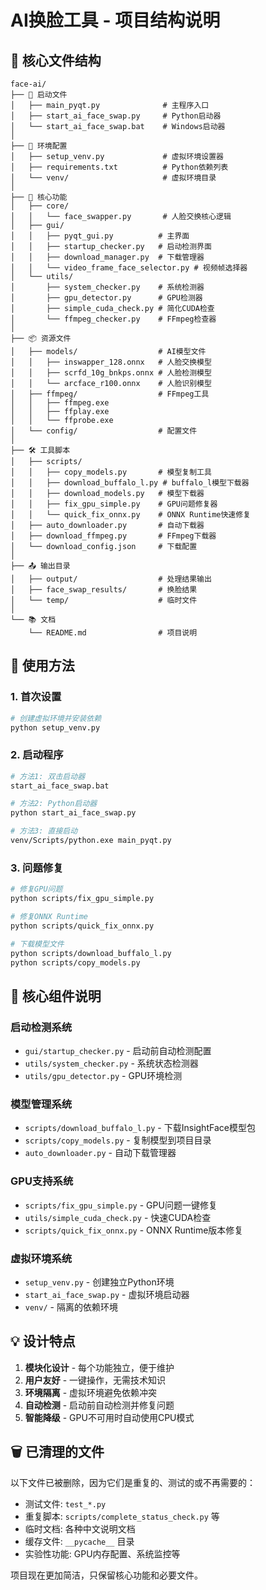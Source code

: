 # AI换脸工具 - 项目结构说明

## 📁 核心文件结构

```
face-ai/
├── 🚀 启动文件
│   ├── main_pyqt.py              # 主程序入口
│   ├── start_ai_face_swap.py     # Python启动器
│   └── start_ai_face_swap.bat    # Windows启动器
│
├── 🔧 环境配置
│   ├── setup_venv.py             # 虚拟环境设置器
│   ├── requirements.txt          # Python依赖列表
│   └── venv/                     # 虚拟环境目录
│
├── 🤖 核心功能
│   ├── core/
│   │   └── face_swapper.py       # 人脸交换核心逻辑
│   ├── gui/
│   │   ├── pyqt_gui.py          # 主界面
│   │   ├── startup_checker.py   # 启动检测界面
│   │   ├── download_manager.py  # 下载管理器
│   │   └── video_frame_face_selector.py # 视频帧选择器
│   └── utils/
│       ├── system_checker.py    # 系统检测器
│       ├── gpu_detector.py      # GPU检测器
│       ├── simple_cuda_check.py # 简化CUDA检查
│       └── ffmpeg_checker.py    # FFmpeg检查器
│
├── 📦 资源文件
│   ├── models/                  # AI模型文件
│   │   ├── inswapper_128.onnx   # 人脸交换模型
│   │   ├── scrfd_10g_bnkps.onnx # 人脸检测模型
│   │   └── arcface_r100.onnx    # 人脸识别模型
│   ├── ffmpeg/                  # FFmpeg工具
│   │   ├── ffmpeg.exe
│   │   ├── ffplay.exe
│   │   └── ffprobe.exe
│   └── config/                  # 配置文件
│
├── 🛠️ 工具脚本
│   ├── scripts/
│   │   ├── copy_models.py       # 模型复制工具
│   │   ├── download_buffalo_l.py # buffalo_l模型下载器
│   │   ├── download_models.py   # 模型下载器
│   │   ├── fix_gpu_simple.py    # GPU问题修复器
│   │   └── quick_fix_onnx.py    # ONNX Runtime快速修复
│   ├── auto_downloader.py       # 自动下载器
│   ├── download_ffmpeg.py       # FFmpeg下载器
│   └── download_config.json     # 下载配置
│
├── 📤 输出目录
│   ├── output/                  # 处理结果输出
│   ├── face_swap_results/       # 换脸结果
│   └── temp/                    # 临时文件
│
└── 📚 文档
    └── README.md                # 项目说明
```

## 🚀 使用方法

### 1. 首次设置
```bash
# 创建虚拟环境并安装依赖
python setup_venv.py
```

### 2. 启动程序
```bash
# 方法1: 双击启动器
start_ai_face_swap.bat

# 方法2: Python启动器
python start_ai_face_swap.py

# 方法3: 直接启动
venv/Scripts/python.exe main_pyqt.py
```

### 3. 问题修复
```bash
# 修复GPU问题
python scripts/fix_gpu_simple.py

# 修复ONNX Runtime
python scripts/quick_fix_onnx.py

# 下载模型文件
python scripts/download_buffalo_l.py
python scripts/copy_models.py
```

## 🔧 核心组件说明

### 启动检测系统
- `gui/startup_checker.py` - 启动前自动检测配置
- `utils/system_checker.py` - 系统状态检测器
- `utils/gpu_detector.py` - GPU环境检测

### 模型管理系统
- `scripts/download_buffalo_l.py` - 下载InsightFace模型包
- `scripts/copy_models.py` - 复制模型到项目目录
- `auto_downloader.py` - 自动下载管理器

### GPU支持系统
- `scripts/fix_gpu_simple.py` - GPU问题一键修复
- `utils/simple_cuda_check.py` - 快速CUDA检查
- `scripts/quick_fix_onnx.py` - ONNX Runtime版本修复

### 虚拟环境系统
- `setup_venv.py` - 创建独立Python环境
- `start_ai_face_swap.py` - 虚拟环境启动器
- `venv/` - 隔离的依赖环境

## 💡 设计特点

1. **模块化设计** - 每个功能独立，便于维护
2. **用户友好** - 一键操作，无需技术知识
3. **环境隔离** - 虚拟环境避免依赖冲突
4. **自动检测** - 启动前自动检测并修复问题
5. **智能降级** - GPU不可用时自动使用CPU模式

## 🗑️ 已清理的文件

以下文件已被删除，因为它们是重复的、测试的或不再需要的：

- 测试文件: `test_*.py`
- 重复脚本: `scripts/complete_status_check.py` 等
- 临时文档: 各种中文说明文档
- 缓存文件: `__pycache__` 目录
- 实验性功能: GPU内存配置、系统监控等

项目现在更加简洁，只保留核心功能和必要文件。
